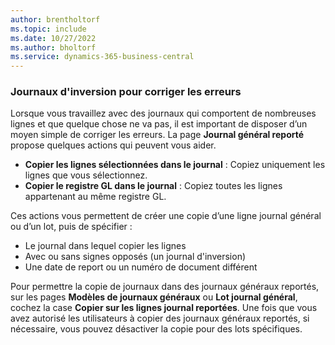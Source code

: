```yaml
---
author: brentholtorf
ms.topic: include
ms.date: 10/27/2022
ms.author: bholtorf
ms.service: dynamics-365-business-central
---
```


### Journaux d'inversion pour corriger les erreurs

Lorsque vous travaillez avec des journaux qui comportent de nombreuses lignes et que quelque chose ne va pas, il est important de disposer d’un moyen simple de corriger les erreurs. La page **Journal général reporté** propose quelques actions qui peuvent vous aider.

* **Copier les lignes sélectionnées dans le journal** : Copiez uniquement les lignes que vous sélectionnez.
* **Copier le registre GL dans le journal** : Copiez toutes les lignes appartenant au même registre GL.

Ces actions vous permettent de créer une copie d’une ligne journal général ou d’un lot, puis de spécifier :

* Le journal dans lequel copier les lignes
* Avec ou sans signes opposés (un journal d'inversion)
* Une date de report ou un numéro de document différent

Pour permettre la copie de journaux dans des journaux généraux reportés, sur les pages **Modèles de journaux généraux** ou **Lot journal général**, cochez la case **Copier sur les lignes journal reportées**. Une fois que vous avez autorisé les utilisateurs à copier des journaux généraux reportés, si nécessaire, vous pouvez désactiver la copie pour des lots spécifiques.